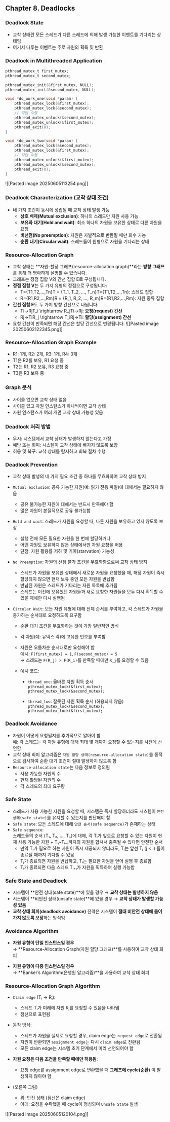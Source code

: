 
## Chapter 8. Deadlocks

### Deadlock State

- 교착 상태란 모든 스레드가 다른 스레드에 의해 발생 가능한 이벤트를 기다리는 상태임
- 여기서 다루는 이벤트는 주로 자원의 획득 및 반환

### Deadlock in Multithreaded Application

```c
pthread_mutex_t first_mutex;
pthread_mutex_t second_mutex;

pthread_mutex_init(&first_mutex, NULL);
pthread_mutex_init(&second_mutex, NULL);

void *do_work_one(void *param) {
    pthread_mutex_lock(&first_mutex);
    pthread_mutex_lock(&second_mutex);
    // 작업 수행
    pthread_mutex_unlock(&second_mutex);
    pthread_mutex_unlock(&first_mutex);
    pthread_exit(0);
}

void *do_work_two(void *param) {
    pthread_mutex_lock(&second_mutex);
    pthread_mutex_lock(&first_mutex);
    // 작업 수행
    pthread_mutex_unlock(&first_mutex);
    pthread_mutex_unlock(&second_mutex);
    pthread_exit(0);
}
```
![[Pasted image 20250605113254.png]]
### Deadlock Characterization (교착 상태 조건)

- 네 가지 조건이 동시에 성립될 때 교착 상태 발생 가능
    - **상호 배제(Mutual exclusion)**: 하나의 스레드만 자원 사용 가능
    - **보유와 대기(Hold and wait)**: 최소 하나의 자원을 보유한 상태로 다른 자원을 요청
    - **비선점(No preemption)**: 자원은 자발적으로 반환될 때만 회수 가능
    - **순환 대기(Circular wait)**: 스레드들이 원형으로 자원을 기다리는 상태
### Resource-Allocation Graph

- 교착 상태는 **자원-할당 그래프(resource-allocation graph)**라는 **방향 그래프**를 통해 더 명확하게 설명할 수 있습니다.
- 그래프는 정점 집합 V와 간선 집합 E로 구성됩니다.
- **정점 집합 V**는 두 가지 유형의 정점으로 구성됩니다:
    - T={T1,T2,...,Tn}T = \{T_1, T_2, ..., T_n\}T={T1​,T2​,...,Tn​}: 스레드 집합
    - R={R1,R2,...,Rm}R = \{R_1, R_2, ..., R_m\}R={R1​,R2​,...,Rm​}: 자원 종류 집합
- **간선 집합 E**도 두 가지 방향 간선으로 나뉩니다:
    - Ti→RjT_i \rightarrow R_jTi​→Rj​: **요청(request) 간선**
    - Rj→TiR_j \rightarrow T_iRj​→Ti​: **할당(assignment) 간선**
- 요청 간선이 만족되면 해당 간선은 할당 간선으로 변경됩니다.
![[Pasted image 20250602122345.png]]
### Resource-Allocation Graph Example

- R1: 1개, R2: 2개, R3: 1개, R4: 3개
- T1은 R2를 보유, R1 요청 중
- T2는 R1, R2 보유, R3 요청 중
- T3은 R3 보유 중

### Graph 분석

- 사이클 없으면 교착 상태 없음
- 사이클 있고 자원 인스턴스가 하나씩이면 교착 상태
- 자원 인스턴스가 여러 개면 교착 상태 가능성 있음

### Deadlock 처리 방법

- 무시: 시스템에서 교착 상태가 발생하지 않는다고 가정
- 예방 또는 회피: 시스템이 교착 상태에 빠지지 않도록 보장
- 허용 및 복구: 교착 상태를 탐지하고 회복 절차 수행


### Deadlock Prevention

- 교착 상태 발생의 네 가지 필요 조건 중 하나를 무효화하여 교착 상태 방지
- `Mutual exclusion`: 공유 가능한 자원(예: 읽기 전용 파일)에 대해서는 필요하지 않음
    - 공유 불가능한 자원에 대해서는 반드시 만족해야 함
    - 많은 자원이 본질적으로 공유 불가능함
    
- `Hold and wait`: 스레드가 자원을 요청할 때, 다른 자원을 보유하고 있지 않도록 보장
    - 실행 전에 모든 필요한 자원을 한 번에 할당하거나
    - 어떤 자원도 보유하지 않은 상태에서만 자원 요청을 허용
    - 단점: 자원 활용률 저하 및 기아(starvation) 가능성

- `No Preemption`: 자원의 선점 불가 조건을 무효화함으로써 교착 상태 방지    
    - 스레드가 자원을 보유한 상태에서 새로운 자원을 요청했을 때, 해당 자원이 즉시 할당되지 않으면 현재 보유 중인 모든 자원을 반납함
    - 반납된 자원은 스레드가 기다리는 자원 목록에 추가됨
    - 스레드는 이전에 보유했던 자원들과 새로 요청한 자원들을 모두 다시 획득할 수 있을 때에만 다시 실행됨

- `Circular Wait`: 모든 자원 유형에 대해 전체 순서를 부여하고, 각 스레드가 자원을 증가하는 순서대로 요청하도록 요구함
    - 순환 대기 조건을 무효화하는 것이 가장 일반적인 방식
    - 각 자원(예: 뮤텍스 락)에 고유한 번호를 부여함
    - 자원은 오름차순 순서대로만 요청해야 함  
        예시: `F(first_mutex) = 1`, `F(second_mutex) = 5`  
        → 스레드는 `F(R_j) > F(R_i)`를 만족할 때에만 `R_j`를 요청할 수 있음
        
    - 예시 코드:
        - `thread_one`: 올바른 자원 획득 순서  
            `pthread_mutex_lock(&first_mutex);`  
            `pthread_mutex_lock(&second_mutex);`
            
        - `thread_two`: 잘못된 자원 획득 순서 (허용되지 않음)  
            `pthread_mutex_lock(&second_mutex);`  
            `pthread_mutex_lock(&first_mutex);`


### Deadlock Avoidance

- 자원이 어떻게 요청될지를 추가적으로 알아야 함  
    예: 각 스레드는 각 자원 유형에 대해 최대 몇 개까지 요청할 수 있는지를 사전에 선언함
- 교착 상태 회피 알고리즘은 `자원 할당 상태(resource-allocation state)`를 동적으로 검사하여 순환 대기 조건이 절대 발생하지 않도록 함
- `Resource-allocation state`는 다음 정보로 정의됨
    - 사용 가능한 자원의 수
    - 현재 할당된 자원의 수
    - 각 스레드의 최대 요구량


### Safe State

- 스레드가 사용 가능한 자원을 요청할 때, 시스템은 즉시 할당하더라도 시스템이 `안전 상태(safe state)`를 유지할 수 있는지를 판단해야 함
- `Safe state`: 모든 스레드에 대해 `안전 순서(safe sequence)`가 존재하는 상태
- `Safe sequence`:  
    스레드들의 순서 ⟨T₁, T₂, ..., Tₙ⟩에 대해, 각 Tᵢ가 앞으로 요청할 수 있는 자원이 현재 사용 가능한 자원 + T₁~Tᵢ₋₁까지의 자원을 합쳐서 충족될 수 있다면 안전한 순서
    - 만약 Tᵢ가 필요로 하는 자원이 즉시 제공되지 않더라도, Tᵢ는 앞선 Tⱼ (j < i) 들이 종료될 때까지 기다릴 수 있음    
    - Tⱼ가 종료되면 자원을 반납하고, Tᵢ는 필요한 자원을 얻어 실행 후 종료함
    - Tᵢ가 종료되면 다음 스레드 Tᵢ₊₁가 자원을 획득하여 실행 가능함

### Safe State and Deadlock

- 시스템이 **안전 상태(safe state)**에 있을 경우 → **교착 상태는 발생하지 않음**
- 시스템이 **비안전 상태(unsafe state)**에 있을 경우 → **교착 상태가 발생할 가능성 있음**
- **교착 상태 회피(deadlock avoidance)** 전략은 시스템이 **절대 비안전 상태에 들어가지 않도록 보장**하는 방식임


### Avoidance Algorithm

- **자원 유형이 단일 인스턴스일 경우**  
    → **Resource-Allocation Graph(자원 할당 그래프)**를 사용하여 교착 상태 회피
    
- **자원 유형이 다중 인스턴스일 경우**  
    → **Banker’s Algorithm(은행원 알고리즘)**을 사용하여 교착 상태 회피


### Resource-Allocation Graph Algorithm

- `Claim edge` (Tᵢ → Rⱼ):
    - 스레드 Tᵢ가 미래에 자원 Rⱼ를 요청할 수 있음을 나타냄
    - 점선으로 표현됨

- 동작 방식:
    - 스레드가 자원을 실제로 요청할 경우, claim edge는 `request edge`로 전환됨
    - 자원이 반환되면 `assignment edge`는 다시 `claim edge`로 전환됨
    - 모든 claim edge는 시스템 초기 단계에서 미리 선언되어야 함

- **자원 요청은 다음 조건을 만족할 때에만 허용됨**:    
    - 요청 edge를 assignment edge로 변환했을 때 **그래프에 cycle(순환)** 이 발생하지 않아야 함

- (오른쪽 그림)    
    - 위: 안전 상태 (점선은 claim edge)
    - 아래: 요청을 수락했을 때 cycle이 형성되며 `Unsafe State` 발생

![[Pasted image 20250605120104.png]]

